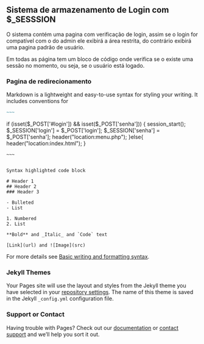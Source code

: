## Sistema de armazenamento de Login com $_SESSSION

O sistema contém uma pagina com verificação de login, assim se o login for compatível com o do admin ele exibirá a área restrita, do contrário exibirá uma pagina padrão de usuário.

Em todas as página tem um bloco de código onde verifica se o existe uma sessão no momento, ou seja, se o usuário está logado.

### Pagina de redirecionamento

Markdown is a lightweight and easy-to-use syntax for styling your writing. It includes conventions for

```markdown
~~~
```
if (isset($_POST['#login']) && isset($_POST['senha'])) {
session_start();
$_SESSION['login'] = $_POST['login'];
$_SESSION['senha'] = $_POST['senha'];
header("location:menu.php");
}else{
    header("location:index.html");
}
```
~~~


Syntax highlighted code block

# Header 1
## Header 2
### Header 3

- Bulleted
- List

1. Numbered
2. List

**Bold** and _Italic_ and `Code` text

[Link](url) and ![Image](src)
```

For more details see [Basic writing and formatting syntax](https://docs.github.com/en/github/writing-on-github/getting-started-with-writing-and-formatting-on-github/basic-writing-and-formatting-syntax).

### Jekyll Themes

Your Pages site will use the layout and styles from the Jekyll theme you have selected in your [repository settings](https://github.com/SystemRhino/Session_Login/settings/pages). The name of this theme is saved in the Jekyll `_config.yml` configuration file.

### Support or Contact

Having trouble with Pages? Check out our [documentation](https://docs.github.com/categories/github-pages-basics/) or [contact support](https://support.github.com/contact) and we’ll help you sort it out.
